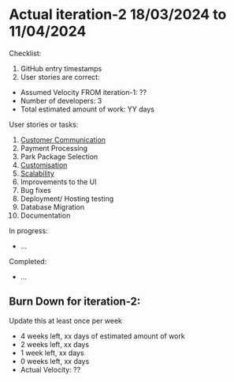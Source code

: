 # Actual iteration-2 18/03/2024 to 11/04/2024

Checklist:

1. GitHub entry timestamps
2. User stories are correct:

* Assumed Velocity FROM iteration-1: ??
* Number of developers: 3
* Total estimated amount of work: YY days

User stories or tasks:

1. [Customer Communication](./user_stories/user_story_customer_communication.md)
2. Payment Processing
3. Park Package Selection
4. [Customisation](./user_stories/user_story_customisation.md)
5. [Scalability](./user_stories/user_story_scalability.md)
6. Improvements to the UI
7. Bug fixes
8. Deployment/ Hosting testing
9. Database Migration
10. Documentation


In progress:

* ...

Completed:

* ...

## Burn Down for iteration-2:

Update this at least once per week

* 4 weeks left, xx days of estimated amount of work
* 2 weeks left, xx days
* 1 week left, xx days
* 0 weeks left, xx days
* Actual Velocity: ??
